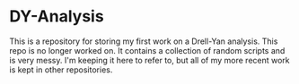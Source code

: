 # DY-Analysis

This is a repository for storing my first work on a Drell-Yan analysis. This repo is no longer worked on. It contains a collection of random scripts and is very messy. I'm keeping it here to refer to, but all of my more recent work is kept in other repositories.

